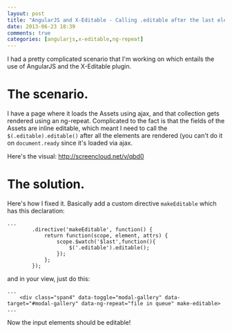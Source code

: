 ```yaml
---
layout: post
title: "AngularJS and X-Editable - Calling .editable after the last element with ng-repeat."
date: 2013-06-23 18:39
comments: true
categories: [angularjs,x-editable,ng-repeat]
---
```

I had a pretty complicated scenario that I'm working on which entails the use of AngularJS and the X-Editable plugin.

The scenario.
=============

I have a page where it loads the Assets using ajax, and that collection gets rendered using an ng-repeat. Complicated to the fact is that the fields of the Assets are inline editable, which meant I need to call the ```$(.editable).editable()``` after all the elements are rendered (you can't do it on ```document.ready``` since it's loaded via ajax.

Here's the visual: http://screencloud.net/v/qbd0

The solution.
=============

Here's how I fixed it. Basically add a custom directive ```makeEditable``` which has this declaration:

```
...
        .directive('makeEditable', function() {
            return function(scope, element, attrs) {
                scope.$watch('$last',function(){
                    $('.editable').editable();
                });
            };
        });
```

and in your view, just do this:

```
...
    <div class="span4" data-toggle="modal-gallery" data-target="#modal-gallery" data-ng-repeat="file in queue" make-editable>
...
```

Now the input elements should be editable!
